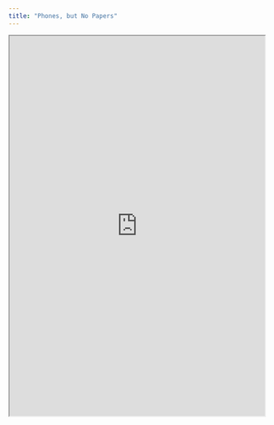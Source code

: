 ```yaml
---
title: "Phones, but No Papers"
---
```



<iframe height="750" width="100%" src="https://ewelton.github.io/ktest/wiki.html#Phones,%20but%20No%20Papers"></iframe>
